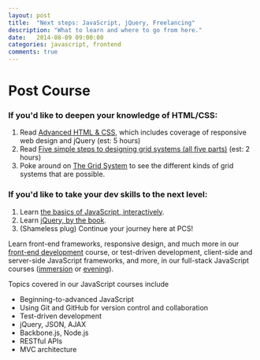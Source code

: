```yaml
---
layout: post
title:  "Next steps: JavaScript, jQuery, Freelancing"
description: "What to learn and where to go from here."
date:   2014-08-09 09:00:00
categories: javascript, frontend
comments: true
---
```



Post Course 
============

### If you'd like to deepen your knowledge of HTML/CSS:

1. Read [Advanced
HTML & CSS](http://learn.shayhowe.com/advanced-html-css), which includes coverage of responsive web design and jQuery (est: 5 hours)
2. Read [Five simple steps to designing grid systems (all five parts)](http://www.markboulton.co.uk/journal/five-simple-steps-to-designing-grid-systems-part-1) (est: 2 hours)
3. Poke around on [The Grid System](http://www.thegridsystem.org/) to see the different kinds of grid systems that are possible.

### If you'd like to take your dev skills to the next level:

1. Learn [the basics of JavaScript, interactively](http://www.learn-js.org).
2. Learn [jQuery, by the book](https://learn.jquery.com).
3. (Shameless plug) Continue your journey here at PCS! 

Learn front-end frameworks, responsive design, and much more in our [front-end development][fed] course, or test-driven development, client-side and server-side JavaScript frameworks, and more, in our full-stack JavaScript courses ([immersion][jsi] or [evening][jse]).

Topics covered ìn our JavaScript courses include

* Beginning-to-advanced JavaScript
* Using Git and GitHub for version control and collaboration
* Test-driven development
* jQuery, JSON, AJAX
* Backbone.js, Node.js
* RESTful APIs
* MVC architecture

[fed]: http://www.portlandcodeschool.com/frontend/
[jsi]: http://www.portlandcodeschool.com/javascriptimmersion/
[jse]: http://www.portlandcodeschool.com/javascript/
